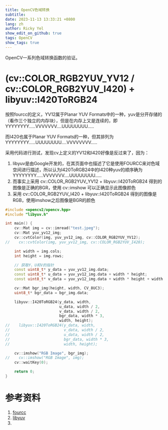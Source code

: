 ```yaml
---
title: OpenCV色域转换
subtitle:
date: 2023-11-13 13:33:21 +0800
lang: zh
author: Ricky Yel
show_edit_on_github: true
tags: OpenCV
show_tags: true
---
```


OpenCV一系列色域转换函数的验证。

<!--more-->

# (cv::COLOR_RGB2YUV_YV12 / cv::COLOR_RGB2YUV_I420) + libyuv::I420ToRGB24

按照fourcc的定义，YV12属于Planar YUV Formats中的一种，yuv是分开存储的（看作三个独立的内存块），但是在内存上又是连续的，即YYYYYYYY.....VVVVVVV....UUUUUUUU.....

而I420也属于Planar YUV Formats的一种，但其排列为YYYYYYYY.....UUUUUUUU....VVVVVVVV.....

采用代码进行测试，发现cv上定义的YV12和I420好像是反过来了，因为：

1. libyuv是由Google开发的，在其页面中也描述了它是使用FOURCC来对色域空间进行描述，所以认为I420ToRGB24中的I420种yuv的顺序确为YYYYYYYY.....VVVVVVV....UUUUUUUU.....
2. 而事实上采用 cv::COLOR_RGB2YUV_YV12 + libyuv::I420ToRGB24 得到的图像是正确的BGR，使用 cv::imshow 可以正确显示此图像颜色
3. 采用 cv::COLOR_RGB2YUV_I420 + libyuv::I420ToRGB24 得到的图像是RGB，使用imshow之后图像是BGR的颜色

```cpp
#include <opencv2/opencv.hpp>
#include "libyuv.h"

int main() {
    cv::Mat img = cv::imread("test.jpeg");
    cv::Mat yuv_yv12_img;
    cv::cvtColor(img, yuv_yv12_img, cv::COLOR_RGB2YUV_YV12);
//    cv::cvtColor(img, yuv_yv12_img, cv::COLOR_RGB2YUV_I420);

    int width = img.cols;
    int height = img.rows;

    // 获取Y、U和V的指针
    const uint8_t* y_data = yuv_yv12_img.data;
    const uint8_t* u_data = yuv_yv12_img.data + width * height;
    const uint8_t* v_data = yuv_yv12_img.data + width * height + width * height / 4;

    cv::Mat bgr_img(height, width, CV_8UC3);
    uint8_t* bgr_data = bgr_img.data;

    libyuv::I420ToRGB24(y_data, width,
                        u_data, width / 2,
                        v_data, width / 2,
                        bgr_data, width * 3,
                        width, height);
//    libyuv::I420ToRGB24(y_data, width,
//                        v_data, width / 2,
//                        u_data, width / 2,
//                        bgr_data, width * 3,
//                        width, height);

    cv::imshow("RGB Image", bgr_img);
//    cv::imshow("RGB Image", img);
    cv::waitKey(0);

    return 0;
}
```





# 参考资料

1. [fourcc](https://fourcc.org)
2. [libyuv](https://chromium.googlesource.com/libyuv/libyuv/+/HEAD/docs/formats.md)
3. 